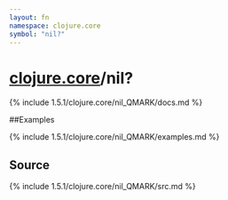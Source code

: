 ```yaml
---
layout: fn
namespace: clojure.core
symbol: "nil?"
---
```


# [clojure.core](../)/nil?

{% include 1.5.1/clojure.core/nil_QMARK/docs.md %}

##Examples

{% include 1.5.1/clojure.core/nil_QMARK/examples.md %}
## Source
{% include 1.5.1/clojure.core/nil_QMARK/src.md %}

